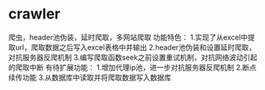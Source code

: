 # crawler
爬虫，header池伪装，延时爬取，多网站爬取
功能特色：
1.实现了从excel中提取url，爬取数据之后写入excel表格中并输出
2.header池伪装和设置延时爬取，对抗服务器反爬机制
3.编写爬取函数seek之前设置重试机制，对抗网络波动引起的爬取中断
有待扩展功能：
1.增加代理ip池，进一步对抗服务器反爬机制
2.断点续传功能
3.从数据库中读取并将爬取数据写入数据库
